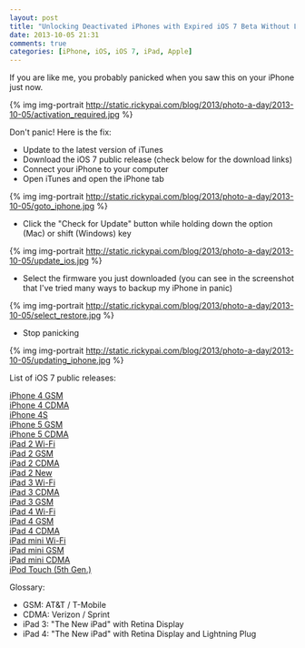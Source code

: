 ```yaml
---
layout: post
title: "Unlocking Deactivated iPhones with Expired iOS 7 Beta Without Losing Data"
date: 2013-10-05 21:31
comments: true
categories: [iPhone, iOS, iOS 7, iPad, Apple]
---
```


If you are like me, you probably panicked when you saw this on your iPhone just now.

{% img img-portrait http://static.rickypai.com/blog/2013/photo-a-day/2013-10-05/activation_required.jpg %}

Don't panic! Here is the fix:

- Update to the latest version of iTunes
- Download the iOS 7 public release (check below for the download links)
- Connect your iPhone to your computer
- Open iTunes and open the iPhone tab

{% img img-portrait http://static.rickypai.com/blog/2013/photo-a-day/2013-10-05/goto_iphone.jpg %}

- Click the "Check for Update" button while holding down the option (Mac) or shift (Windows) key

{% img img-portrait http://static.rickypai.com/blog/2013/photo-a-day/2013-10-05/update_ios.jpg %}

- Select the firmware you just downloaded (you can see in the screenshot that I've tried many ways to backup my iPhone in panic)

{% img img-portrait http://static.rickypai.com/blog/2013/photo-a-day/2013-10-05/select_restore.jpg %}

- Stop panicking

{% img img-portrait http://static.rickypai.com/blog/2013/photo-a-day/2013-10-05/updating_iphone.jpg %}

List of iOS 7 public releases:

[iPhone 4 GSM](http://appldnld.apple.com/iOS7/091-9485.20130918.Xa98u/iPhone3,1_7.0_11A465_Restore.ipsw)<br>[iPhone 4 CDMA](http://appldnld.apple.com/iOS7/091-9459.20130918.Fre43/iPhone3,3_7.0_11A465_Restore.ipsw)<br>[iPhone 4S](http://appldnld.apple.com/iOS7/091-9486.20130918.V5WIX/iPhone4,1_7.0_11A465_Restore.ipsw)<br>[iPhone 5 GSM](http://appldnld.apple.com/iOS7/091-9495.20130918.FuFu4/iPhone5,1_7.0_11A465_Restore.ipsw)<br>[iPhone 5 CDMA](http://appldnld.apple.com/iOS7/091-9475.20130918.9Fu45/iPhone5,2_7.0_11A465_Restore.ipsw)<br>[iPad 2 Wi-Fi](http://appldnld.apple.com/iOS7/091-9464.20130918.jozAF/iPad2,1_7.0_11A465_Restore.ipsw)<br>[iPad 2 GSM](http://appldnld.apple.com/iOS7/091-9472.20130918.Ew3Qs/iPad2,2_7.0_11A465_Restore.ipsw)<br>[iPad 2 CDMA](http://appldnld.apple.com/iOS7/091-9471.20130918.Sin12/iPad2,3_7.0_11A465_Restore.ipsw)<br>[iPad 2 New](http://appldnld.apple.com/iOS7/091-9487.20130918.u45rf/iPad2,4_7.0_11A465_Restore.ipsw)<br>[iPad 3 Wi-Fi](http://appldnld.apple.com/iOS7/091-9480.20130918.Qvy54/iPad3,1_7.0_11A465_Restore.ipsw)<br>[iPad 3 CDMA](http://appldnld.apple.com/iOS7/091-9467.20130918.GT54R/iPad3,2_7.0_11A465_Restore.ipsw)<br>[iPad 3 GSM](http://appldnld.apple.com/iOS7/091-9483.20130918.AOc12/iPad3,3_7.0_11A465_Restore.ipsw)<br>[iPad 4 Wi-Fi](http://appldnld.apple.com/iOS7/091-9465.20130918.OBH6T/iPad3,4_7.0_11A465_Restore.ipsw)<br>[iPad 4 GSM](http://appldnld.apple.com/iOS7/091-9479.20130918.grt5t/iPad3,5_7.0_11A465_Restore.ipsw)<br>[iPad 4 CDMA](http://appldnld.apple.com/iOS7/091-9461.20130918.Bqjnt/iPad3,6_7.0_11A465_Restore.ipsw)<br>[iPad mini Wi-Fi](http://appldnld.apple.com/iOS7/091-9466.20130918.F9UYG/iPad2,5_7.0_11A465_Restore.ipsw)<br>[iPad mini GSM](http://appldnld.apple.com/iOS7/091-9470.20130918.vvn4r/iPad2,6_7.0_11A465_Restore.ipsw)<br>[iPad mini CDMA](http://appldnld.apple.com/iOS7/091-9460.20130918.re34f/iPad2,7_7.0_11A465_Restore.ipsw)<br>[iPod Touch (5th Gen.)](http://appldnld.apple.com/iOS7/091-9476.20130918.jVRTr/iPod5,1_7.0_11A465_Restore.ipsw)

Glossary:

- GSM: AT&T / T-Mobile
- CDMA: Verizon / Sprint
- iPad 3: "The New iPad" with Retina Display
- iPad 4: "The New iPad" with Retina Display and Lightning Plug
